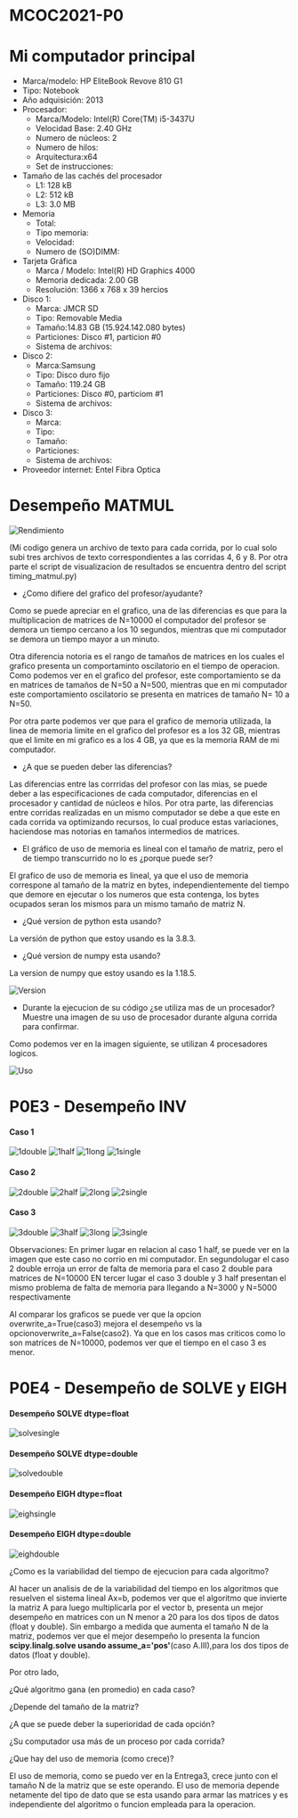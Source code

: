 # MCOC2021-P0

# Mi computador principal

* Marca/modelo: HP EliteBook Revove 810 G1
* Tipo: Notebook
* Año adquisición: 2013
* Procesador:
  * Marca/Modelo: Intel(R) Core(TM) i5-3437U
  * Velocidad Base: 2.40 GHz
  * Numero de núcleos: 2 
  * Numero de hilos: 
  * Arquitectura:x64 
  * Set de instrucciones: 
* Tamaño de las cachés del procesador
  * L1: 128 kB
  * L2: 512 kB
  * L3: 3.0 MB
* Memoria 
  * Total:
  * Tipo memoria: 
  * Velocidad:
  * Numero de (SO)DIMM: 
* Tarjeta Gráfica
  * Marca / Modelo: Intel(R) HD Graphics 4000
  * Memoria dedicada: 2.00 GB
  * Resolución: 1366 x 768 x 39 hercios
* Disco 1: 
  * Marca: JMCR SD 
  * Tipo: Removable Media
  * Tamaño:14.83 GB (15.924.142.080 bytes) 
  * Particiones: Disco #1, particion #0
  * Sistema de archivos:
* Disco 2: 
  * Marca:Samsung
  * Tipo: Disco duro fijo
  * Tamaño: 119.24 GB
  * Particiones: Disco #0, particiom #1
  * Sistema de archivos:
* Disco 3: 
  * Marca:
  * Tipo: 
  * Tamaño: 
  * Particiones: 
  * Sistema de archivos:
* Proveedor internet: Entel Fibra Optica

# Desempeño MATMUL

![Rendimiento](https://raw.githubusercontent.com/IgnacioInostroza/MCOC2021-P0/main/Rendimiento_A%40B.png)

(Mi codigo genera un archivo de texto para cada corrida, por lo cual solo subi tres archivos de texto correspondientes a las corridas 4, 6 y 8. Por otra parte el script de visualizacion de resultados se encuentra dentro del script timing_matmul.py)

* ¿Como difiere del grafico del profesor/ayudante?  

Como se puede apreciar en el grafico, una de las diferencias es que para la multiplicacion de matrices de N=10000 el computador del profesor se demora un tiempo cercano a los 10 segundos, mientras que mi computador se demora un tiempo mayor a un minuto. 

Otra diferencia notoria es el rango de tamaños de matrices en los cuales el grafico presenta un comportaminto oscilatorio en el tiempo de operacion. Como podemos ver en el grafico del profesor, este comportamiento se da en matrices de tamaños de N=50 a N=500, mientras que en mi computador este comportamiento oscilatorio se presenta en matrices de  tamaño N= 10 a N=50.

Por otra parte podemos ver que para el grafico de memoria utilizada, la linea de memoria limite en el grafico del profesor es a los 32 GB, mientras que el limite en mi grafico es a los 4 GB, ya que es la memoria RAM de mi computador.

* ¿A que se pueden deber las diferencias?  

Las diferencias entre las corrridas del profesor con las mias, se puede deber a las especificaciones de cada computador, diferencias en el procesador y cantidad de núcleos e hilos.
Por otra parte, las diferencias entre corridas realizadas en un mismo computador se debe a que este en cada corrida va optimizando recursos, lo cual produce estas variaciones, haciendose mas notorias en tamaños intermedios de matrices.

* El gráfico de uso de memoria es lineal con el tamaño de matriz, pero el de tiempo transcurrido no lo es ¿porque puede ser? 
 
El grafico de uso de memoria es lineal, ya que el uso de memoria correspone al tamaño de la matriz en bytes, independientemente del tiempo que demore en ejecutar o los numeros que esta contenga, los bytes ocupados seran los mismos para un mismo tamaño de matriz N.

* ¿Qué version de python esta usando?  

La versión de python que estoy usando es la 3.8.3.

* ¿Qué version de numpy esta usando?  

La version de numpy que estoy usando es la 1.18.5.

![Version](https://raw.githubusercontent.com/IgnacioInostroza/MCOC2021-P0/main/Version.PNG)

* Durante la ejecucion de su código ¿se utiliza mas de un procesador? Muestre una imagen de su uso de procesador durante alguna corrida para confirmar.

Como podemos ver en la imagen siguiente, se utilizan 4 procesadores logicos.

![Uso](https://raw.githubusercontent.com/IgnacioInostroza/MCOC2021-P0/main/Uso.PNG)

# P0E3 - Desempeño INV

#### Caso 1

![1double](https://raw.githubusercontent.com/IgnacioInostroza/MCOC2021-P0/main/Graficos%20Entrega3/Rendimiento%20caso1_double.png)
![1half](https://raw.githubusercontent.com/IgnacioInostroza/MCOC2021-P0/main/Graficos%20Entrega3/half_error.PNG)
![1long](https://raw.githubusercontent.com/IgnacioInostroza/MCOC2021-P0/main/Graficos%20Entrega3/Rendimiento%20caso1_longdouble.png)
![1single](https://raw.githubusercontent.com/IgnacioInostroza/MCOC2021-P0/main/Graficos%20Entrega3/Rendimiento%20caso1_single.png)

#### Caso 2 

![2double](https://github.com/IgnacioInostroza/MCOC2021-P0/blob/main/Graficos%20Entrega3/Rendimiento%20caso2_double.png)
![2half](https://github.com/IgnacioInostroza/MCOC2021-P0/blob/main/Graficos%20Entrega3/Rendimiento%20caso2_half.png)
![2long](https://github.com/IgnacioInostroza/MCOC2021-P0/blob/main/Graficos%20Entrega3/Rendimiento%20caso2_longdouble.png)
![2single](https://github.com/IgnacioInostroza/MCOC2021-P0/blob/main/Graficos%20Entrega3/Rendimiento%20caso2_single.png)

#### Caso 3

![3double](https://github.com/IgnacioInostroza/MCOC2021-P0/blob/main/Graficos%20Entrega3/Rendimiento%20caso3_double.png)
![3half](https://github.com/IgnacioInostroza/MCOC2021-P0/blob/main/Graficos%20Entrega3/Rendimiento%20caso3_half.png)
![3long](https://github.com/IgnacioInostroza/MCOC2021-P0/blob/main/Graficos%20Entrega3/Rendimiento%20caso3_longdouble.png)
![3single](https://github.com/IgnacioInostroza/MCOC2021-P0/blob/main/Graficos%20Entrega3/Rendimiento%20caso3_single.png)

Observaciones:
En primer lugar en relacion al caso 1 half, se puede ver en la imagen que este caso no corrio en mi computador.
En segundolugar el caso 2 double erroja un error de falta de memoria para el caso 2 double para matrices de N=10000
EN tercer lugar el caso 3 double y 3 half presentan el mismo problema de falta de memoria para llegando a N=3000 y N=5000 respectivamente

Al comparar los graficos se puede ver que la opcion overwrite_a=True(caso3) mejora el desempeño vs la opcionoverwrite_a=False(caso2). Ya que en los casos mas criticos como lo son matrices de N=10000, podemos ver que el tiempo en el caso 3 es menor.

# P0E4 - Desempeño de SOLVE y EIGH

#### Desempeño SOLVE dtype=float
![solvesingle](https://github.com/IgnacioInostroza/MCOC2021-P0/blob/main/Entrega%204/Desempe%C3%B1o_SOLVE_single.png)

#### Desempeño SOLVE dtype=double
![solvedouble](https://github.com/IgnacioInostroza/MCOC2021-P0/blob/main/Entrega%204/Desempe%C3%B1o_SOLVE_double.png)

#### Desempeño EIGH dtype=float
![eighsingle](https://github.com/IgnacioInostroza/MCOC2021-P0/blob/main/Entrega%204/Desempe%C3%B1o_EIGH_single.png)

#### Desempeño EIGH dtype=double
![eighdouble](https://github.com/IgnacioInostroza/MCOC2021-P0/blob/main/Entrega%204/Desempe%C3%B1o_EIGH_double.png)

¿Como es la variabilidad del tiempo de ejecucion para cada algoritmo?

Al hacer un analisis de de la variabilidad del tiempo en los algoritmos que resuelven el sistema lineal Ax=b, podemos ver que el algoritmo que invierte la matriz A para luego multiplicarla por el vector b, presenta un mejor desempeño en matrices con un N menor a 20 para los dos tipos de datos (float y double). Sin embargo a medida que aumenta el tamaño N de la matriz, podemos ver que el mejor desempeño lo presenta la funcion **scipy.linalg.solve usando assume_a='pos'**(caso A.III),para los dos tipos de datos (float y double).

Por otro lado, 

¿Qué algoritmo gana (en promedio) en cada caso? 

¿Depende del tamaño de la matriz? 

¿A que se puede deber la superioridad de cada opción?

¿Su computador usa más de un proceso por cada corrida? 

¿Que hay del uso de memoria (como crece)?

El uso de memoria, como se puedo ver en la Entrega3, crece junto con el tamaño N de la matriz que se este operando. El uso de memoria depende netamente del tipo de dato que se esta usando para armar las matrices y es independiente del algoritmo o funcion empleada para la operacion. 


